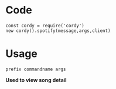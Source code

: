 # Code
```
const cordy = require('cordy')
new cordy().spotify(message,args,client)
```
# Usage
```
prefix commandname args
```
**Used to view song detail**